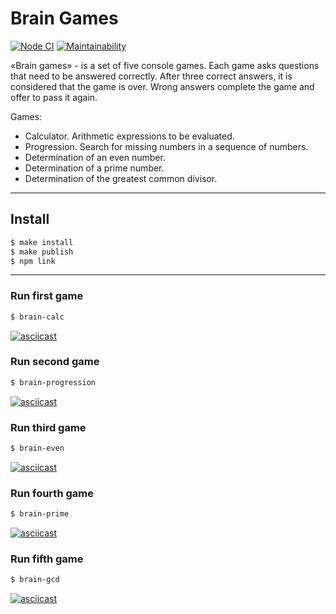 # Brain Games

[![Node CI](https://github.com/katada93/frontend-project-lvl1/workflows/Node%20CI/badge.svg)](https://github.com/katada93/frontend-project-lvl1/actions)
[![Maintainability](https://api.codeclimate.com/v1/badges/26cbbfa60403953c8cf4/maintainability)](https://codeclimate.com/github/katada93/frontend-project-lvl1/maintainability)


«Brain games» - is a set of five console games. Each game asks questions that need to be answered correctly. After three correct answers, it is considered that the game is over. Wrong answers complete the game and offer to pass it again.
 

Games:
* Calculator. Arithmetic expressions to be evaluated.
* Progression. Search for missing numbers in a sequence of numbers.
* Determination of an even number.
* Determination of a prime number.
* Determination of the greatest common divisor.

---

## Install
```bash
$ make install
$ make publish
$ npm link
```

---

### Run first game
```bash
$ brain-calc
```
[![asciicast](https://asciinema.org/a/eMwigIo246j2T9nRtTTeyAV9W.svg)](https://asciinema.org/a/eMwigIo246j2T9nRtTTeyAV9W)

### Run second game
```bash
$ brain-progression
```
[![asciicast](https://asciinema.org/a/4vy3HFQFle0T9PR2XH1PvpffD.svg)](https://asciinema.org/a/4vy3HFQFle0T9PR2XH1PvpffD)

### Run third game
```bash
$ brain-even
```
[![asciicast](https://asciinema.org/a/h0beei5eMUpdyazN1d8HRhdsC.svg)](https://asciinema.org/a/h0beei5eMUpdyazN1d8HRhdsC)

### Run fourth game
```bash
$ brain-prime
```
[![asciicast](https://asciinema.org/a/lJBT5J3CY3Tx5KQL0XyrbNIvu.svg)](https://asciinema.org/a/lJBT5J3CY3Tx5KQL0XyrbNIvu)


### Run fifth game
```bash
$ brain-gcd
```
[![asciicast](https://asciinema.org/a/vlonvn2m17uoQZmDSS1MgmAiA.svg)](https://asciinema.org/a/vlonvn2m17uoQZmDSS1MgmAiA)